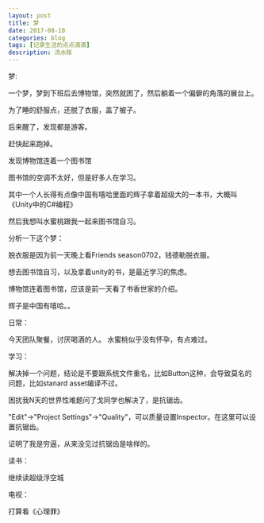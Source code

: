 ```yaml
---
layout: post
title: 梦
date: 2017-08-10
categories: blog
tags: [记录生活的点点滴滴]
description: 流水账
---
```

梦:

一个梦，梦到下班后去博物馆，突然就困了，然后躺着一个偏僻的角落的展台上。

为了睡的舒服点，还脱了衣服，盖了被子。

后来醒了，发现都是游客。

赶快起来跑掉。

发现博物馆连着一个图书馆

图书馆的空调不太好，但是好多人在学习。

其中一个人长得有点像中国有嘻哈里面的辉子拿着超级大的一本书，大概叫《Unity中的C#编程》

然后我想叫水蜜桃跟我一起来图书馆自习。

分析一下这个梦：

脱衣服是因为前一天晚上看Friends season0702，钱德勒脱衣服。

想去图书馆自习，以及拿着unity的书，是最近学习的焦虑。

博物馆连着图书馆，应该是前一天看了书香世家的介绍。

辉子是中国有嘻哈。。

日常：

今天团队聚餐，讨厌喝酒的人。
水蜜桃似乎没有怀孕，有点难过。

学习：

解决掉一个问题，结论是不要跟系统文件重名，比如Button这种，会导致莫名的问题，比如stanard asset编译不过。

困扰我N天的世界性难题问了戈同学也解决了，是抗锯齿。

"Edit"->"Project Settings"->"Quality"，可以质量设置Inspector。在这里可以设置抗锯齿。

证明了我是穷逼，从来没见过抗锯齿是啥样的。


读书：

继续读超级浮空城

电视：

打算看《心理罪》





